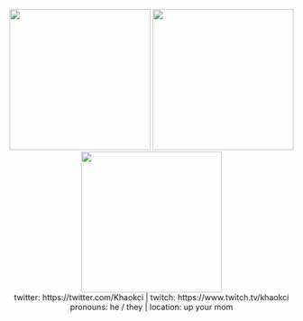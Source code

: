 <p align="center">
    <img height="250px" src="https://i.pinimg.com/originals/b7/9a/f5/b79af5850ce890e052487cc88ab91251.gif"</img>
    <img height="250px" src="https://i.pinimg.com/originals/1a/93/1d/1a931db1a728207156e479a710fd12f9.gif"</img>
    <img height="250px" src="https://i.pinimg.com/originals/b7/9a/f5/b79af5850ce890e052487cc88ab91251.gif"</img><br>
    twitter: https://twitter.com/Khaokci  |  twitch: https://www.twitch.tv/khaokci<br>
    pronouns: he / they  |  location: up your mom<br>
 
  
